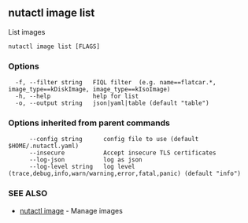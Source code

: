 ## nutactl image list

List images

```
nutactl image list [FLAGS]
```

### Options

```
  -f, --filter string   FIQL filter  (e.g. name==flatcar.*, image_type==kDiskImage, image_type==kIsoImage)
  -h, --help            help for list
  -o, --output string   json|yaml|table (default "table")
```

### Options inherited from parent commands

```
      --config string      config file to use (default $HOME/.nutactl.yaml)
      --insecure           Accept insecure TLS certificates
      --log-json           log as json
      --log-level string   log level (trace,debug,info,warn/warning,error,fatal,panic) (default "info")
```

### SEE ALSO

* [nutactl image](nutactl_image.md)	 - Manage images

